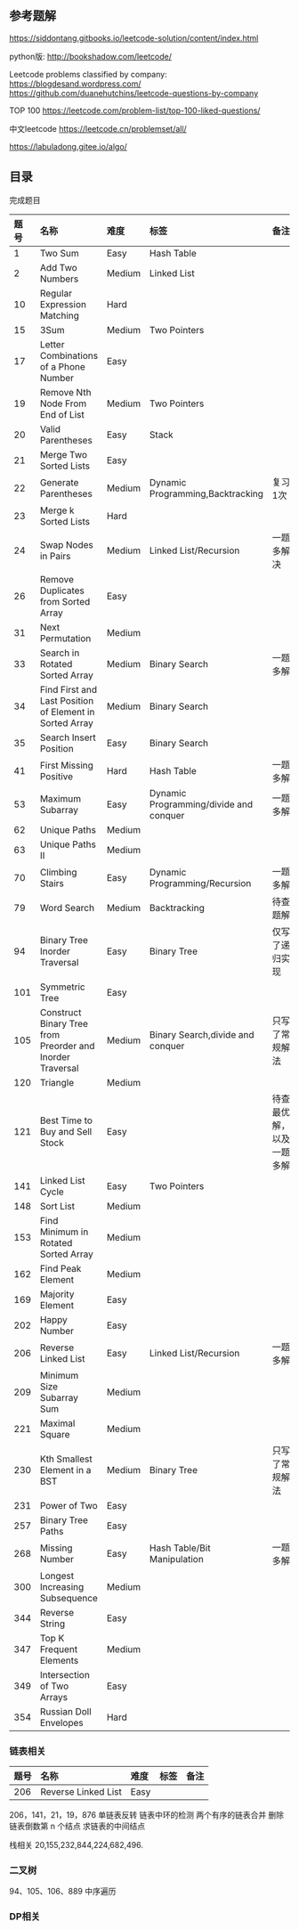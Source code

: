 


## 参考题解

https://siddontang.gitbooks.io/leetcode-solution/content/index.html

python版: http://bookshadow.com/leetcode/

Leetcode problems classified by company:
https://blogdesand.wordpress.com/
https://github.com/duanehutchins/leetcode-questions-by-company

TOP 100 https://leetcode.com/problem-list/top-100-liked-questions/

中文leetcode  https://leetcode.cn/problemset/all/

https://labuladong.gitee.io/algo/

## 目录

完成题目


|题号|名称|难度|标签|备注|
|:----|:----|:----|:----|:----|
|1|Two Sum|Easy|Hash Table||
|2|Add Two Numbers|Medium|Linked List||
|10|Regular Expression Matching|Hard|||
|15|3Sum|Medium|Two Pointers||
|17|Letter Combinations of a Phone Number|Easy|||
|19|Remove Nth Node From End of List|Medium|Two Pointers||
|20|Valid Parentheses|Easy|Stack||
|21|Merge Two Sorted Lists|Easy|||
|22|Generate Parentheses|Medium|Dynamic Programming,Backtracking|复习1次|
|23|Merge k Sorted Lists|Hard|||
|24|Swap Nodes in Pairs|Medium|Linked List/Recursion|一题多解决|
|26|Remove Duplicates from Sorted Array|Easy|||
|31|Next Permutation|Medium|||
|33|Search in Rotated Sorted Array|Medium|Binary Search|一题多解|
|34|Find First and Last Position of Element in Sorted Array|Medium|Binary Search||
|35|Search Insert Position|Easy|Binary Search||
|41|First Missing Positive|Hard|Hash Table|一题多解|
|53|Maximum Subarray|Easy|Dynamic Programming/divide and conquer|一题多解|
|62|Unique Paths|Medium|||
|63|Unique Paths II|Medium|||
|70|Climbing Stairs|Easy|Dynamic Programming/Recursion|一题多解|
|79|Word Search|Medium|Backtracking|待查题解|
|94|Binary Tree Inorder Traversal|Easy|Binary Tree|仅写了递归实现|
|101|Symmetric Tree|Easy|||
|105|Construct Binary Tree from Preorder and Inorder Traversal|Medium|Binary Search,divide and conquer|只写了常规解法|
|120|Triangle|Medium|||
|121|Best Time to Buy and Sell Stock|Easy||待查最优解，以及一题多解|
|141|Linked List Cycle|Easy|Two Pointers||
|148|Sort List|Medium|||
|153|Find Minimum in Rotated Sorted Array|Medium|||
|162|Find Peak Element|Medium|||
|169|Majority Element|Easy|||
|202|Happy Number|Easy|||
|206|Reverse Linked List|Easy|Linked List/Recursion|一题多解|
|209|Minimum Size Subarray Sum|Medium|||
|221|Maximal Square|Medium|||
|230|Kth Smallest Element in a BST|Medium|Binary Tree|只写了常规解法|
|231|Power of Two|Easy|||
|257|Binary Tree Paths|Easy|||
|268|Missing Number|Easy|Hash Table/Bit Manipulation|一题多解|
|300|Longest Increasing Subsequence|Medium|||
|344|Reverse String|Easy|||
|347|Top K Frequent Elements|Medium|||
|349|Intersection of Two Arrays|Easy|||
|354|Russian Doll Envelopes|Hard|||



### 链表相关

|题号|名称|难度|标签|备注|
|:----|:----|:----|:----|:----|
|206|Reverse Linked List|Easy|||


206，141，21，19，876
单链表反转
链表中环的检测
两个有序的链表合并
删除链表倒数第 n 个结点
求链表的中间结点


栈相关 20,155,232,844,224,682,496.


### 二叉树

94、105、106、889
中序遍历


### DP相关

